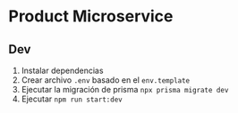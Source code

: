# Product Microservice

## Dev

1. Instalar dependencias
2. Crear archivo `.env` basado en el `env.template`
3. Ejecutar la migración de prisma `npx prisma migrate dev`
4. Ejecutar `npm run start:dev`
